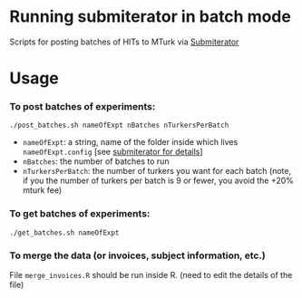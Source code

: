 # Running submiterator in batch mode
Scripts for posting batches of HITs to MTurk via [Submiterator](https://github.com/feste/Submiterator)

# Usage

### To post batches of experiments:

`./post_batches.sh nameOfExpt nBatches nTurkersPerBatch`

- `nameOfExpt`: a string, name of the folder inside which lives `nameOfExpt.config` [see [submiterator for details](https://github.com/feste/Submiterator)]
- `nBatches`: the number of batches to run
- `nTurkersPerBatch`: the number of turkers you want for each batch (note, if you the number of turkers per batch is 9 or fewer, you avoid the +20% mturk fee)

### To get batches of experiments:

`./get_batches.sh nameOfExpt`

### To merge the data (or invoices, subject information, etc.)

File `merge_invoices.R` should be run inside R. (need to edit the details of the file)